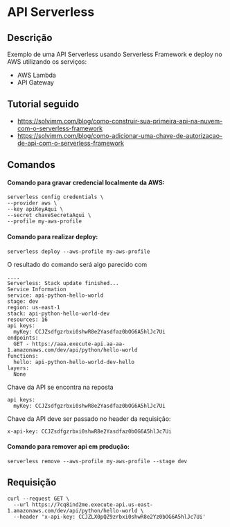 # API Serverless

## Descrição
Exemplo de uma API Serverless usando Serverless Framework e deploy no AWS utilizando os serviços:
- AWS Lambda
- API Gateway

## Tutorial seguido
- https://solvimm.com/blog/como-construir-sua-primeira-api-na-nuvem-com-o-serverless-framework
- https://solvimm.com/blog/como-adicionar-uma-chave-de-autorizacao-de-api-com-o-serverless-framework

## Comandos

#### Comando para gravar credencial localmente da AWS:
```
serverless config credentials \
--provider aws \
--key apiKeyAqui \
--secret chaveSecretaAqui \
--profile my-aws-profile
```

#### Comando para realizar deploy:

```serverless deploy --aws-profile my-aws-profile```

O resultado do comando será algo parecido com 
```
....
Serverless: Stack update finished...
Service Information
service: api-python-hello-world
stage: dev
region: us-east-1
stack: api-python-hello-world-dev
resources: 16
api keys:
  myKey: CCJZsdfgzrbxi0shwR8e2Yasdfaz0bOG6A5hlJc7Ui
endpoints:
  GET - https://aaa.execute-api.aa-aa-1.amazonaws.com/dev/api/python/hello-world
functions:
  hello: api-python-hello-world-dev-hello
layers:
  None
```

Chave da API se encontra na reposta
```
api keys:
  myKey: CCJZsdfgzrbxi0shwR8e2Yasdfaz0bOG6A5hlJc7Ui
```

Chave da API deve ser passado no header da requisição:

```x-api-key: CCJZsdfgzrbxi0shwR8e2Yasdfaz0bOG6A5hlJc7Ui```

#### Comando para remover api em produção:

```serverless remove --aws-profile my-aws-profile --stage dev```

## Requisição

```
curl --request GET \
  --url https://7cq8ind2me.execute-api.us-east-1.amazonaws.com/dev/api/python/hello-world \
  --header 'x-api-key: CCJZLX0pQZ9zrbxi0shwR8e2Yz0bOG6A5hlJc7Ui'
```